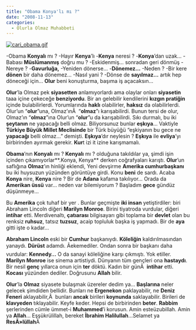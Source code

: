 ```yaml
---
title: "Obama Konya'lı mı ?"
date: "2008-11-13"
categories: 
  - Olurla Olmaz Muhabbeti
---
```


[![cari_obama.gif](/uploads/2008/11/cari_obama-1.gif)](/uploads/2008/11/cari_obama-1.gif "cari_obama.gif")

\-Obama **Konyalı** mı ? -Hayır **Kenya**’lı -**Kenya** neresi ? -**Konya**’dan uzak… -Babası **Müslümanmış** doğru mu ? -Eskidenmiş… sonradan geri dönmüş -Nereye ? -**Gavurluğa,** \-Yeniden dönerse… -**Dönemez…** \-Neden ? -Bir kere **dönen** bir daha dönemez… -Nasıl yani ? -Dönse de **sayılmaz…** artık hep döneceği için… **Olur** beni konuşturma, başıma iş açacaksın…

**Olur**’la Olmaz pek **siyasetten** anlamıyorlardı ama olaylar onları **siyasetin** taaa içine çekeceğe **benziyordu**. Bir an gelebilir kendilerini **kızgın pratiğin** içinde bulabilirlerdi. Yorumlarında **haklı** olabilirler, **haksız** da olabilirlerdi. Olur’un “**olur**”una, Olmaz’ınÂ  “**olmaz**”ı karışabilirdi. Bunun tersi de olur, Olmaz’ın “**olmaz**”ına Olur’un “**olur**”u da karışabilirdi. Sıkı durmalı, bu iki **şeytanın** ne yapacağı belli olmaz. Biliyorsunuz bunlar **eşkıya**… Vaktiyle **Türkiye Büyük Millet Meclisinde** bir Türk büyüğü “eşkiyanın bu gece ne **yapacağı** belli olmaz…” demişti. **Eşkıya**’dır neylesin ? **Eşkıya** ile **evliya**’yı birbirinden ayırmak gerekir. **Kur**t izi it izine karışmamalı.

**Obama**’nın **Konyalı** mı ? **Kenyalı** mı ? olduğuna takıldılar ya, şimdi işin içinden çıkamıyorlar**.Konya, Kenya** derken coğrafyaları karıştı. **Olur**’un saflığına **Olmaz**’ın hinliği eklendi, Yeni devşirme **Amerika cumhurbaşkanı** bu iki huysuzun yüzünden görüntüye girdi. Konu **beni** de sardı. Acaba **Konya** nire, **Kenya** nire ? Bir de **Adana** kafama takılıyor… Orada da **Amerikan üssü** var… neden var bilemiyorum ? Başladım **gece** gündüz düşünmeye…

Bu **Amerika** çok tuhaf bir yer . Bunlar geçmişte **iki insan** yetiştirdiler: biri Abraham Lincoln diğeri **Marilyn Monroe**. Birini tiyatroda vurdular, diğeri **intihar** etti. Merdivenaltı, **çatıarası** bilgisayarı gibi toplama bir **devlet** olan bu renksiz **ruhsuz**, tatsız **tuzsuz**, acaip topluluk başka iş yapmadı. Bir de **aya** gitti işte o kadar…

**Abraham Lincoln** eski bir **Cumhur** başkanıydı. **Köleliğin** kaldırılmasından yanaydı. **Dürüst** adamdı. Ãekemediler. Ondan sonra bir başkanı daha vurdular: **Kennedy…** O da sanayi köleliğine karşı çıkmıştı. Yok etiller. **Marilyn Monroe** ise sinema artistiydi. Dünyanın tüm gençleri ona **hastaydı**. Bir nesil **genç** yıllarca onun için **ter** döktü. Kadın bir günÂ  **intihar** etti. **Kocası** yüzünden dediler. Doğrusunu **Allah** bilir.

**Olur**’la **Olmaz** siyasete bulaşmak üzereler dedim ya… **Başlarına** neler gelecek şimdiden bellidir. Bunları ne **Ergenekon** paklayabilir, ne **Deniz Feneri** aklayabilir,Â  bunları **ancak** birileri **koynunda** saklayabilir. Birileri de **klavyeden** tıklayabilir. Keyfe keder. Hepsi de birbirinden **beter**. **Rabbim** şerlerinden cümle ümmet-i **Muhammed**’i korusun. Amin esteüzubillah. Amin ya **Allah**… Eşşükrülillah, bereket **İbrahim Halilullah**…Selamet ya **ResÃ»lüllah**Â
